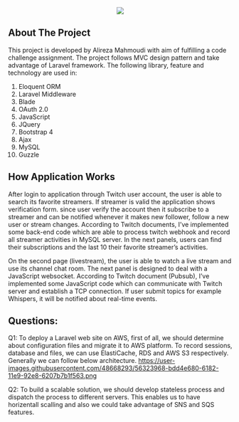 <p align="center"><img src="https://laravel.com/assets/img/components/logo-laravel.svg"></p>



## About The Project

This project is developed by Alireza Mahmoudi with aim of fulfilling a code challenge assignment.
The project follows MVC design pattern and take advantage of Laravel framework. The following library, feature and technology are used in: 

1.	Eloquent ORM    
2.	Laravel Middleware
3.	Blade
4.	OAuth 2.0 
5.	JavaScript
6.	JQuery 
7.	Bootstrap 4
8.	Ajax
9.	MySQL 
10.	Guzzle


## How Application Works

After login to application through Twitch user account, the user is able to search its favorite streamers. If streamer is valid the application shows verification form. since user verify the account then it subscribe to a streamer and can be notified whenever it makes new follower, follow a new user or stream changes. According to Twitch documents, I’ve implemented some back-end code which are able to process twitch webhook and record all streamer activities in MySQL server. In the next panels, users can find their subscriptions and the last 10 their favorite streamer’s activities.  

On the second page (livestream), the user is able to watch a live stream and use its channel chat room. The next panel is designed to deal with a JavaScript websocket. According to Twitch document (Pubsub), I’ve implemented some JavaScript code which can communicate with Twitch server and establish a TCP connection. If user submit topics for example Whispers, it will be notified about real-time events.

## Questions:

Q1: 
To deploy a Laravel web site on AWS, first of all, we should determine about configuration files and migrate it to AWS platform. To record sessions, database and files, we can use ElastiCache, RDS and AWS S3 respectively. Generally we can follow below architecture.
https://user-images.githubusercontent.com/48668293/56323968-bdd4e680-6182-11e9-92e8-6207b7b1f563.png

Q2: 
To build a scalable solution, we should develop stateless process and dispatch the process to different servers. This enables us to have horizentall scalling and also we could take advantage of SNS and SQS features.   
